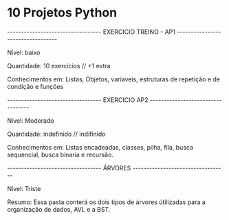 # 10 Projetos Python

---------------------------------- EXERCICIO TREINO - AP1 ----------------------------------

Nível: baixo

Quantidade: 10 exercicios // +1 extra

Conhecimentos em: Listas, Objetos, variaveis, estruturas de repetição e de condição e funções

---------------------------------- EXERCICIO AP2 ----------------------------------

Nível: Moderado

Quantidade: indefinido // indifinido

Conhecimentos em: Listas encadeadas, classes, pilha, fila, busca sequencial, busca binaria e recursão.

---------------------------------- ÁRVORES ----------------------------------

Nível: Triste

Resumo: Essa pasta conterá os dois tipos de árvores útilizadas para a organização de dados, AVL e a BST.
